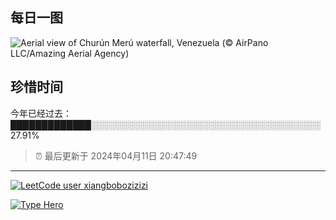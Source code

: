 ## 每日一图

![Aerial view of Churún Merú waterfall, Venezuela (© AirPano LLC/Amazing Aerial Agency)](https://cn.bing.com/th?id=OHR.DragonWaterfall_EN-US2799967886_1920x1080.jpg&amp;rf=LaDigue_1920x1080.jpg&amp;pid=hp)


## 珍惜时间

今年已经过去：█████████████░░░░░░░░░░░░░░░░░░░░░░░░░░░░░░░░░░░░░ 27.91%

> ⏰ 最后更新于 2024年04月11日 20:47:49


---

[![LeetCode user xiangbobozizizi](https://img.shields.io/badge/dynamic/json?style=for-the-badge&labelColor=black&color=%23ffa116&label=LeetCode&query=solvedOverTotal&url=https%3A%2F%2Fleetcode-badge.vercel.app%2Fapi%2Fusers%2Fxiangbobozizizi%2Fcn%2F&logo=leetcode&logoColor=yellow)](https://leetcode.cn/xiangbobozizizi/)

[![Type Hero](https://img.shields.io/badge/dynamic/json?url=https%3A%2F%2Ftype-hero-badge-generator.vercel.app%2Fapi%2Fusers%2Fshenxiang11&query=message&style=for-the-badge&logo=typescript&logoColor=%23ffffff&label=Type%20Hero&labelColor=%233178c6&color=%23f4f4f5)](https://typehero.dev/@shenxiang11)
